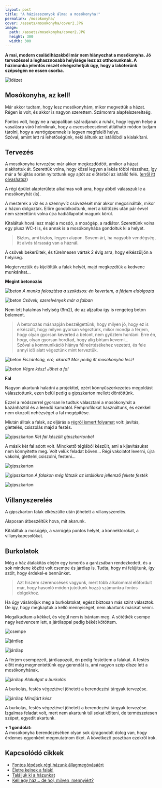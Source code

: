 ```yaml
---
layout: post
title: "A háziasszonyok álma: a mosókonyha!"
permalink: /mosokonyha/
cover: /assets/mosokonyha/cover2.JPG
image:
  path: /assets/mosokonyha/cover2.JPG
  height: 300
  width: 300
---
```


**A mai, modern családiházakból már nem hiányozhat a mosókonyha. Jó tervezéssel a leghasznosabb helyisége lesz az otthonunknak. A házimunka jelentős részét elvégezhetjük úgy, hogy a lakóterünk szépségén ne essen csorba.** 



![idézet](/assets/mosokonyha/IMG_20190426_134358.jpg)

## Mosókonyha, az kell!

Már akkor tudtam, hogy lesz mosókonyhám, mikor megvettük a házat.
Régen is volt, és akkor is nagyon szerettem. Számomra alapfelszereltség. 

Fontos volt, hogy ne a nappaliban száradjanak a ruhák, hogy legyen helye a vasalásra váró holmiknak, hogy a csecsebecséimet átlátható módon tudjam tárolni, hogy a varrógépemnek is legyen megfelelő helye.  
Szóval, amint lett rá lehetőségünk, neki álltunk az istállóból a kialakítani.


## Tervezés

A mosókonyha tervezése már akkor megkezdődött, amikor a házat alakítottuk át. Szerettük volna, hogy közel legyen a lakás többi részéhez, így már a felújítás során nyitottunk egy ajtót az előtérből az istálló felé. ([erről itt olvashatsz](/2019-02-11/találjuk_ki))
 

A régi épület alapterülete alkalmas volt arra, hogy abból válasszuk le a mosókonyhát (is).  

A mesterek a víz és a szennyvíz csövezését már akkor megcsinálták, mikor a házon dolgoztak. Előre gondolkodtunk, mert a költözés után  pár évvel nem szerettünk volna újra hadiállapotot magunk körül. 
 
Kitaláltuk hová lesz majd a mosdó, a mosógép, a radiátor. Szerettünk volna egy plusz WC-t is, és annak is a mosókonyhába gondoltuk ki a helyét. 

> Biztos, ami biztos, legyen alapon. Sosem árt, ha nagyobb vendégség, itt alvós társaság van a háznál.

A csövek bekerültek, és türelmesen vártak 2 évig arra, hogy elkészüljön a helyiség.



Megterveztük és kijelöltük  a falak helyét, majd megkezdtük a kedvenc munkánkat...



**Megint betonozás**

![beton](/assets/mosokonyha/DSCF1814.JPG)
_A munka felosztása a szokásos: én kevertem, a férjem eldolgozta_


![beton](/assets/mosokonyha/DSCF1808.JPG)
_Csövek, szerelvények már a falban_



Nem lett hatalmas helyiség (9m2), de az aljzatba így is rengeteg beton belement.

> A betonozás másnapján beszélgettünk, hogy milyen jó, hogy ez is elkészült,  hogy milyen gyorsan végeztünk, mikor mondja a férjem, hogy olyan gyorsan keverted a betont, nem győztem hordani. Erre én, hogy, olyan gyorsan hordtad, hogy alig bírtam keverni...  
Szóval a kommunikáció hiánya félreértésékehez vezetett, és fele annyi idő alatt végeztünk mint terveztük.





![beton](/assets/mosokonyha/DSCF1804.JPG)
_Elszántság, erő, akarat! Már pedig itt mosókonyha lesz!_

![beton](/assets/mosokonyha/DSCF1817.JPG)
_Végre kész! Jöhet a fal_





**Fal**


Nagyon akartunk haladni a projekttel, ezért könnyűszerkezetes megoldást választottunk, ezen belül pedig a gipszkarton mellett döntöttünk. 

Ezzel a módszerrel gyorsan le tudtuk választani a mosókonyhát a kazánháztól és a leendő kamrától.
Fémprofilokat használtunk, és ezekkel nem okozott nehézséget a fal megépítése.

Miután álltak a falak, az eljárás a [régről ismert folyamat](/2019-02-18/afalak) volt: javítás, glettelés, csiszolás majd a festés.



![gipszkarton](/assets/mosokonyha/DSCF2300.JPG)
_Két fal készült gipszkartonból_

A másik két fal adott volt. 
Mindkettő téglából készült, ami a kijavításukat nem könnyítette meg. Volt velük feladat bőven... Régi vakolatot leverni, újra vakolni, glettelni,csiszolni, festeni...

![gipszkarton](/assets/mosokonyha/DSCF1820.JPG)



![gipszkarton](/assets/mosokonyha/DSCF2303.JPG)
_A falakon még látszik az istállókra jellemző fekete festék_

![gipszkarton](/assets/mosokonyha/DSCF2304.JPG)

## Villanyszerelés

A gipszkarton falak elkészülte után jöhetett a villanyszerelés.

Alaposan átbeszéltük hova, mit akarunk.

Kitaláltuk a mosógép, a varrógép pontos helyét, a konnektorokat, a villanykapcsolókat.


## Burkolatok

Még a ház átalakítás elején egy ismerős a garázsában rendezkedett, és a sok mindene között volt csempe és járólap is. Tudta, hogy mi felújítunk, így szólt, hogy érdekel-e bennünket.

> Azt hiszem szerencsések vagyunk, mert több alkalommal előfordult már, hogy hasonló módon jutottunk hozzá számunkra fontos dolgokhoz.

Ha úgy vásároljuk meg a burkolatokat, egész biztosan más színt választok. De így, hogy megkaptuk a kellő mennyiséget, nem akartunk másikat venni.

Megalkudtam a kékkel, és végül nem is bántam meg. A sötétkék csempe nagy kedvencem lett, a járólappal pedig békét kötöttem.

![csempe](/assets/mosokonyha/DSCF2305.JPG)


![járólap](/assets/mosokonyha/DSCF2308.JPG)


![járólap](/assets/mosokonyha/DSCF2309.JPG)

A férjem csempézett, járólapozott, én pedig festettem a falakat. A festés előtt még megmentettünk egy gerendát is, ami nagyon szép dísze lett a mosókonyhának.


![járólap](/assets/mosokonyha/DSCF2311.JPG)
_Alakulgat a burkolás_





A burkolás, festés végeztével jöhetett a berendezési tárgyak tervezése.


![járólap](/assets/mosokonyha/DSCF2320.JPG)
_Mindjárt kész_


A burkolás, festés végeztével jöhetett a berendezési tárgyak tervezése. Izgalmas feladat volt, mert nem akartunk túl sokat költeni, de természetesen szépet, egyedit akartunk.




**+ 1 gondolat:**   
A mosókonyha berendezésében olyan sok újragondolt dolog van, hogy érdemes egyenként megmutatnom őket. A következő posztban ezekről írok.

## Kapcsolódó cikkek

* [Fontos lépések régi házunk állagmegóvásáért](/2019-04-03/állagmegóvás)
* [Életre kelnek a falak!](/2019-03-01/sz%C3%ADnesfalak)
* [Találjuk ki a házunkat](/2019-02-11/találjuk_ki)
* [Kell egy ház... de hol, milyen, mennyiért?](/2019-02-09/hazvasarlas)
